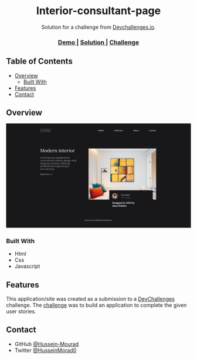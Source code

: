 <!-- Please update value in the {}  -->

<h1 align="center">Interior-consultant-page</h1>

<div align="center">
   Solution for a challenge from  <a href="http://devchallenges.io" target="_blank">Devchallenges.io</a>.
</div>

<div align="center">
  <h3>
    <a href="https://interior-consultant-page1.netlify.app/">
      Demo
    </a>
    <span> | </span>
    <a href="https://github.com/Hussein-Mourad/interior-consultant-challenge">
      Solution
    </a>
    <span> | </span>
    <a href="https://devchallenges.io/challenges/Jymh2b2FyebRTUljkNcb">
      Challenge
    </a>
  </h3>
</div>

<!-- TABLE OF CONTENTS -->

## Table of Contents

- [Overview](#overview)
  - [Built With](#built-with)
- [Features](#features)
- [Contact](#contact)


<!-- OVERVIEW -->

## Overview

![screenshot](img/Screenshot.png)


### Built With

<!-- This section should list any major frameworks that you built your project using. Here are a few examples.-->

- Html
- Css
- Javascript

## Features

<!-- List the features of your application or follow the template. Don't share the figma file here :) -->

This application/site was created as a submission to a [DevChallenges](https://devchallenges.io/challenges) challenge. The [challenge](https://devchallenges.io/challenges/Jymh2b2FyebRTUljkNcb) was to build an application to complete the given user stories.



## Contact

- GitHub [@Hussein-Mourad](https://github.com/Hussein-Mourad)
- Twitter [@HusseinMorad0](https://twitter.com/HusseinMourad0)

